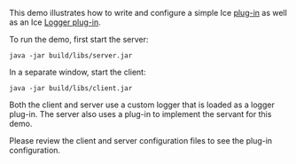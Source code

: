 This demo illustrates how to write and configure a simple Ice [plug-in][1]
as well as an Ice [Logger plug-in][2].

To run the demo, first start the server:

```
java -jar build/libs/server.jar
```

In a separate window, start the client:

```
java -jar build/libs/client.jar
```

Both the client and server use a custom logger that is loaded as
a logger plug-in. The server also uses a plug-in to implement the
servant for this demo.

Please review the client and server configuration files to see the
plug-in configuration.

[1]: https://doc.zeroc.com/ice/4.0/communicator-and-other-core-local-features/plug-in-facility
[2]: https://doc.zeroc.com/ice/4.0/administration-and-diagnostics/logger-facility/logger-plug-ins
